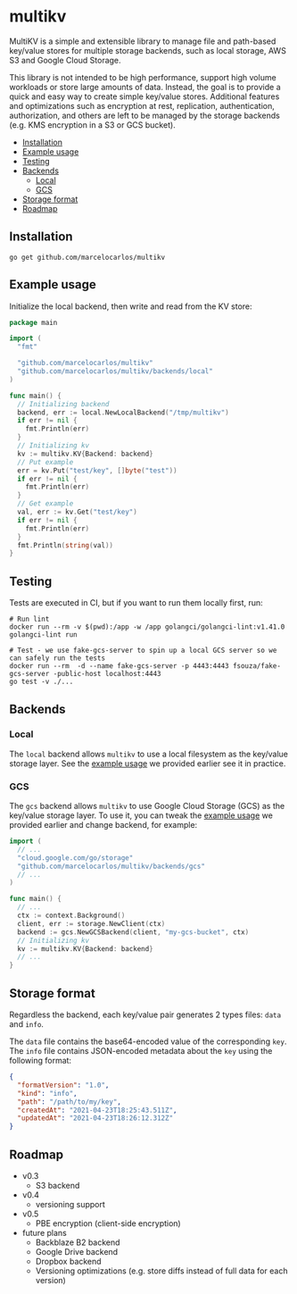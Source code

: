 # multikv

MultiKV is a simple and extensible library to manage file and path-based key/value stores for multiple storage backends, such as local storage, AWS S3 and Google Cloud Storage.

This library is not intended to be high performance, support high volume workloads or store large amounts of data. Instead, the goal is to provide a quick and easy way to create simple key/value stores. Additional features and optimizations such as encryption at rest, replication, authentication, authorization, and others are left to be managed by the storage backends (e.g. KMS encryption in a S3 or GCS bucket).

<!-- toc -->

- [Installation](#installation)
- [Example usage](#example-usage)
- [Testing](#testing)
- [Backends](#backends)
  * [Local](#local)
  * [GCS](#gcs)
- [Storage format](#storage-format)
- [Roadmap](#roadmap)

<!-- tocstop -->

## Installation

```shell
go get github.com/marcelocarlos/multikv
```

## Example usage

Initialize the local backend, then write and read from the KV store:

```go
package main

import (
  "fmt"

  "github.com/marcelocarlos/multikv"
  "github.com/marcelocarlos/multikv/backends/local"
)

func main() {
  // Initializing backend
  backend, err := local.NewLocalBackend("/tmp/multikv")
  if err != nil {
    fmt.Println(err)
  }
  // Initializing kv
  kv := multikv.KV{Backend: backend}
  // Put example
  err = kv.Put("test/key", []byte("test"))
  if err != nil {
    fmt.Println(err)
  }
  // Get example
  val, err := kv.Get("test/key")
  if err != nil {
    fmt.Println(err)
  }
  fmt.Println(string(val))
}
```

## Testing

Tests are executed in CI, but if you want to run them locally first, run:

```shell
# Run lint
docker run --rm -v $(pwd):/app -w /app golangci/golangci-lint:v1.41.0 golangci-lint run

# Test - we use fake-gcs-server to spin up a local GCS server so we can safely run the tests
docker run --rm  -d --name fake-gcs-server -p 4443:4443 fsouza/fake-gcs-server -public-host localhost:4443
go test -v ./...
```

## Backends

### Local

The `local` backend allows `multikv` to use a local filesystem as the key/value storage layer. See the [example usage](#example-usage) we provided earlier see it in practice.

### GCS

The `gcs` backend allows `multikv` to use Google Cloud Storage (GCS) as the key/value storage layer. To use it, you can tweak the [example usage](#example-usage) we provided earlier and change backend, for example:

```go
import (
  // ...
  "cloud.google.com/go/storage"
  "github.com/marcelocarlos/multikv/backends/gcs"
  // ...
)

func main() {
  // ...
  ctx := context.Background()
  client, err := storage.NewClient(ctx)
  backend := gcs.NewGCSBackend(client, "my-gcs-bucket", ctx)
  // Initializing kv
  kv := multikv.KV{Backend: backend}
  // ...
}
```

## Storage format

Regardless the backend, each key/value pair generates 2 types files: `data` and `info`.

The `data` file contains the base64-encoded value of the corresponding `key`. The `info` file contains JSON-encoded metadata about the `key` using the following format:

```json
{
  "formatVersion": "1.0",
  "kind": "info",
  "path": "/path/to/my/key",
  "createdAt": "2021-04-23T18:25:43.511Z",
  "updatedAt": "2021-04-23T18:26:12.312Z"
}
```

## Roadmap

- v0.3
  - S3 backend
- v0.4
  - versioning support
- v0.5
  - PBE encryption (client-side encryption)
- future plans
  - Backblaze B2 backend
  - Google Drive backend
  - Dropbox backend
  - Versioning optimizations (e.g. store diffs instead of full data for each version)
